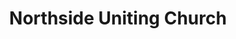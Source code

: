 ---
title: "Northside Uniting Church"
denomination: "Uniting"
leader: "Rev Wayne McHugh"
address: ""
suburb: ""
address-hint: ""
mailing: ""
phone: ""
email: ""
website: ""
services:
  - day: "Sunday"
    time: "9:00am"
  - desecription:
    day: "Tuesday"
    time: "9:30am"
office-hours:
coordinates: 
  longitude: 149.18204939999998
  latitude: -21.0921182
---